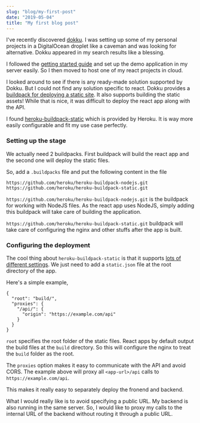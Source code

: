 ```yaml
---
slug: "blog/my-first-post"
date: "2019-05-04"
title: "My first blog post"
---
```


I've recently discovered [dokku](https://dokku.com/). I was setting up some of my personal projects in a DigitalOcean droplet like a caveman and was looking for alternative. Dokku appeared in my search results like a blessing.

I followed the [getting started guide](https://dokku.com/docs/deployment/application-deployment/) and set up the demo application in my server easily. So I then moved to host one of my react projects in cloud.

I looked around to see if there is any ready-made solution supported by Dokku. But I could not find any solution specific to react. Dokku provides a [buildpack for deploying a static site](https://github.com/dokku/heroku-buildpack-nginx). It also supports building the static assets! While that is nice, it was difficult to deploy the react app along with the API.

I found [heroku-buildpack-static](https://github.com/heroku/heroku-buildpack-static) which is provided by Heroku. It is way more easily configurable and fit my use case perfectly.

### Setting up the stage

We actually need 2 buildpacks. First buildpack will build the react app and the second one will deploy the static files.

So, add a `.buildpacks` file and put the following content in the file

```
https://github.com/heroku/heroku-buildpack-nodejs.git
https://github.com/heroku/heroku-buildpack-static.git
```

`https://github.com/heroku/heroku-buildpack-nodejs.git` is the buildpack for working with NodeJS files. As the react app uses NodeJS, simply adding this buildpack will take care of building the application.

`https://github.com/heroku/heroku-buildpack-static.git` buildpack will take care of configuring the nginx and other stuffs after the app is built.

### Configuring the deployment

The cool thing about `heroku-buildpack-static` is that it supports [lots of different settings](https://github.com/heroku/heroku-buildpack-static#configuration). We just need to add a `static.json` file at the root directory of the app.

Here's a simple example,

```javascript{numberLines: true}
{
  "root": "build/",
  "proxies": {
    "/api/": {
      "origin": "https://example.com/api"
    }
  }
}
```

`root` specifies the root folder of the static files. React apps by default output the build files at the `build` directory. So this will configure the nginx to treat the `build` folder as the root.

The `proxies` option makes it easy to communicate with the API and avoid CORS. The example above will proxy all `<app-url>/api` calls to `https://example.com/api`. 

This makes it really easy to separately deploy the fronend and backend. 

What I would really like is to avoid specifying a public URL. My backend is also running in the same server. So, I would like to proxy my calls to the internal URL of the backend without routing it through a public URL.
